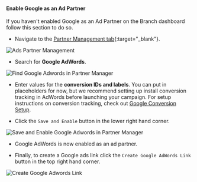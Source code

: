 #### Enable Google as an Ad Partner

If you haven't enabled Google as an Ad Partner on the Branch dashboard follow this section to do so.

- Navigate to the [Partner Management tab](https://dashboard.branch.io/ads/partner-management){:target="\_blank"}.

![Ads Partner Management](/_assets/img/ingredients/deep-linked-ads/enable-google-ad-partner/ads-partner-management.png)

- Search for <notranslate>**Google AdWords**</notranslate>.

![Find Google Adwords in Partner Manager](/_assets/img/ingredients/deep-linked-ads/enable-google-ad-partner/find-google-partner.png)

- Enter values for the <notranslate>**conversion IDs and labels**</notranslate>. You can put in placeholders for now, but we recommend setting up install conversion tracking in AdWords before launching your campaign. For setup instructions on conversion tracking, check out [Google Conversion Setup](/deep-linked-ads/google-conversions/).

- Click the `Save and Enable` button in the lower right hand corner.

![Save and Enable Google Adwords in Partner Manager](/_assets/img/ingredients/deep-linked-ads/enable-google-ad-partner/save-and-enable-google.png)

- Google AdWords is now enabled as an ad partner.

- Finally, to create a Google ads link click the `Create Google AdWords Link` button in the top right hand corner.

![Create Google Adwords Link](/_assets/img/ingredients/deep-linked-ads/enable-google-ad-partner/create-google-link.png)
